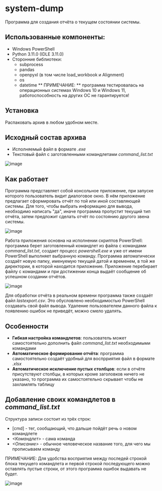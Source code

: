 # system-dump
Программа для создания отчёта о текущем состоянии системы.
## Использованные компоненты:
* Windows PowerShell
* Python 3.11.0 (IDLE 3.11.0)
* Сторонние библиотеки:
  - subprocess
  - pandas
  - openpyxl (в том числе load_workbook и Alignment)
  - os
  - datetime
** ПРИМЕЧАНИЕ: ** программа тестировалась на операционных системах Windows 10 и Windows 11, работоспособность на других ОС не гарантируется!
## Установка
Распаковать архив в любом удобном месте.
## Исходный состав архива
* Исполняемый файл в формате *.exe*
* Текстовый файл с заготовленными командлетами *command_list.txt*

![image](https://github.com/user-attachments/assets/99619742-6e03-4311-916c-42123563cd03)

## Как работает
Программа представляет собой консольное приложение, при запуске которого пользователь видит диалоговое окно. В нём приложение предлагает сформировать отчёт по той или иной составляющей системы. Для того, чтобы выбрать информацию для вывода, необходимо написать "да", иначе программа пропустит текущий тип отчёта, затем предложит сделать отчёт по состоянию другого звена системы.

![image](https://github.com/user-attachments/assets/ed5d46ed-537b-485e-a854-0ae57cc792d9)

Работа приложения основна на исполнении скриптов PowerShell: программа берет заготовленный командлет из файла с командами *command_list.txt*, создает процесс *powershell.exe* и уже от имени PowerShell выполняет выбранную команду. Программа автоматически создаёт новую папку, именуемую текущей датой и временем, в той же директории, в которой находится приложение. Приложение перебирает файлу с командами и при достижении конца выдаёт сообщение об успешном создании отчётов.

![image](https://github.com/user-attachments/assets/2b315247-2c32-400d-9c1d-ca93e2edde82)

Для обработки отчёта в реальном времени программа также создаёт файл *lastexport.csv*. Это обусловлено необходимостью PowerShell создавать свой файл вывода. Удаление пользователем данного файла к появлению ошибок не приведёт, можно смело удалять.
## Особенности
* **Гибкая настройка командлетов**: пользователь может самостоятельно дополнить файл *command_list.txt* необходимыми командами
* **Автоматическое формирование отчёта**: программа самостоятельно создаёт удобный для воспрриятия файл в формате *.xlsx*
* **Автоматическое исключение пустых столбцов**: если в отчёте присутствуют столбцы, в которых кроме заголовков ничего не указано, то программа их самостоятельно скрывает чтобы не захламлять таблицу
## Добавление своих командлетов в *command_list.txt*
Структура записи состоит из трёх строк:
* [cmd] - тег, сообщающий, что дальше пойдёт речь о новом командлете
* *<Командлет>* - сама команда
* *<Описание>* - обычное человеческое название того, для чего мы прописываем команду

ПРИМЕЧАНИЕ: Для удобства восприятия между последей строкой блока текущего командлета и первой строкой последующего можно оставлять пустые строки, от этого программа ошибок выдавать не будет.

  ![image](https://github.com/user-attachments/assets/caf55024-b91e-453d-8506-ed8e3ce82cf8)
